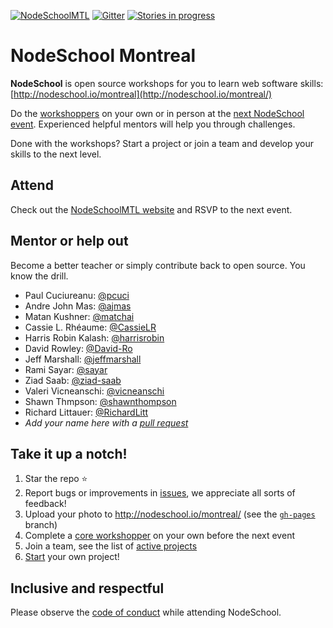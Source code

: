 [![NodeSchoolMTL](https://img.shields.io/badge/NodeSchool-MTL-yellow.svg)](http://nodeschool.io/montreal) [![Gitter](https://img.shields.io/gitter/room/nwjs/nw.js.svg)](https://gitter.im/nodeschool/montreal) [![Stories in progress](https://img.shields.io/waffle/label/nodeschool/montreal/in%20progress.svg)](https://waffle.io/nodeschool/montreal)

# NodeSchool Montreal

**NodeSchool** is open source workshops for you to learn web software skills: [http://nodeschool.io/montreal](http://nodeschool.io/montreal/)

Do the [workshoppers](http://nodeschool.io/#workshoppers) on your own or in person at the [next NodeSchool event](http://nodeschool.io/montreal/). Experienced helpful mentors will help you through challenges.

Done with the workshops? Start a project or join a team and develop your skills to the next level.


## Attend

Check out the [NodeSchoolMTL website](http://nodeschool.io/montreal/) and RSVP to the next event.

## Mentor or help out

Become a better teacher or simply contribute back to open source. You know the drill.

- Paul Cuciureanu: [@pcuci](http://github.com/pcuci)
- Andre John Mas: [@ajmas](https://github.com/ajmas)
- Matan Kushner: [@matchai](https://github.com/matchai)
- Cassie L. Rhéaume: [@CassieLR](https://github.com/CassieLR)
- Harris Robin Kalash: [@harrisrobin](https://github.com/harrisrobin)
- David Rowley: [@David-Ro](http://github.com/David-Ro)
- Jeff Marshall: [@jeffmarshall](https://github.com/jeffmarshall)
- Rami Sayar: [@sayar](https://github.com/sayar)
- Ziad Saab: [@ziad-saab](https://github.com/ziad-saab)
- Valeri Vicneanschi: [@vicneanschi](https://github.com/vicneanschi)
- Shawn Thmpson: [@shawnthompson](https://github.com/shawnthompson)
- Richard Littauer: [@RichardLitt](https://github.com/RichardLitt)
- _Add your name here with a [pull request](https://github.com/nodeschool/montreal/pulls)_

## Take it up a notch!

1. Star the repo ⭐
2. Report bugs or improvements in [issues](https://github.com/nodeschool/montreal/issues), we appreciate all sorts of feedback!
3. Upload your photo to http://nodeschool.io/montreal/ (see the [`gh-pages`](https://github.com/nodeschool/montreal/tree/gh-pages) branch)
4. Complete a [core workshopper](http://nodeschool.io/#workshopper-list) on your own before the next event
5. Join a team, see the list of [active projects](http://nodeschool.io/montreal/)
6. [Start](https://docs.google.com/forms/d/e/1FAIpQLSekmFlMoBA9VCd7d38QgyBnxfz8HNduNkt44PpDR41SfUczmw/viewform) your own project!

## Inclusive and respectful

Please observe the [code of conduct](http://confcodeofconduct.com/) while attending NodeSchool.
